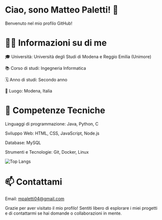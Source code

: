 # Ciao, sono Matteo Paletti! 👋
Benvenuto nel mio profilo GitHub!

# 👨‍🎓 Informazioni su di me

🎓 Università: Università degli Studi di Modena e Reggio Emilia (Unimore)

📚 Corso di studi: Ingegneria Informatica

🗓️ Anno di studi: Secondo anno

📍 Luogo: Modena, Italia

# 🔧 Competenze Tecniche

Linguaggi di programmazione: Java, Python, C

Sviluppo Web: HTML, CSS, JavaScript, Node.js

Database: MySQL

Strumenti e Tecnologie: Git, Docker, Linux

![Top Langs](https://github-readme-stats.vercel.app/api/top-langs/?username=mattepal&theme=tokyonight)



# 📫 Contattami

Email: mpaletti04@gmail.com


Grazie per aver visitato il mio profilo! Sentiti libero di esplorare i miei progetti e di contattarmi se hai domande o collaborazioni in mente.

